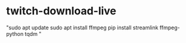 # twitch-download-live
"sudo apt update
sudo apt install ffmpeg
pip install streamlink ffmpeg-python tqdm
"
